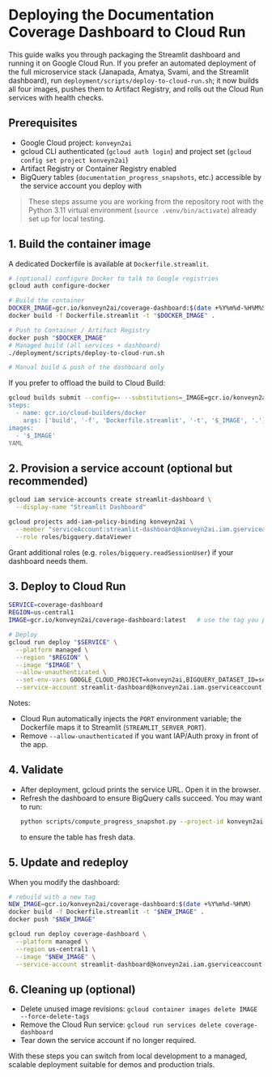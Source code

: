 # Deploying the Documentation Coverage Dashboard to Cloud Run

This guide walks you through packaging the Streamlit dashboard and running it on Google Cloud Run. If you prefer an automated deployment of the full microservice stack (Janapada, Amatya, Svami, and the Streamlit dashboard), run `deployment/scripts/deploy-to-cloud-run.sh`; it now builds all four images, pushes them to Artifact Registry, and rolls out the Cloud Run services with health checks.

## Prerequisites

- Google Cloud project: `konveyn2ai`
- gcloud CLI authenticated (`gcloud auth login`) and project set (`gcloud config set project konveyn2ai`)
- Artifact Registry or Container Registry enabled
- BigQuery tables (`documentation_progress_snapshots`, etc.) accessible by the service account you deploy with

> These steps assume you are working from the repository root with the Python 3.11 virtual environment (`source .venv/bin/activate`) already set up for local testing.

## 1. Build the container image

A dedicated Dockerfile is available at `Dockerfile.streamlit`.

```bash
# (optional) configure Docker to talk to Google registries
gcloud auth configure-docker

# Build the container
DOCKER_IMAGE=gcr.io/konveyn2ai/coverage-dashboard:$(date +%Y%m%d-%H%M%S)
docker build -f Dockerfile.streamlit -t "$DOCKER_IMAGE" .

# Push to Container / Artifact Registry
docker push "$DOCKER_IMAGE"
# Managed build (all services + dashboard)
./deployment/scripts/deploy-to-cloud-run.sh

# Manual build & push of the dashboard only
```

If you prefer to offload the build to Cloud Build:

```bash
gcloud builds submit --config=- --substitutions=_IMAGE=gcr.io/konveyn2ai/coverage-dashboard <<'YAML'
steps:
  - name: gcr.io/cloud-builders/docker
    args: ['build', '-f', 'Dockerfile.streamlit', '-t', '$_IMAGE', '.']
images:
  - '$_IMAGE'
YAML
```

## 2. Provision a service account (optional but recommended)

```bash
gcloud iam service-accounts create streamlit-dashboard \
  --display-name "Streamlit Dashboard"

gcloud projects add-iam-policy-binding konveyn2ai \
  --member "serviceAccount:streamlit-dashboard@konveyn2ai.iam.gserviceaccount.com" \
  --role roles/bigquery.dataViewer
```

Grant additional roles (e.g. `roles/bigquery.readSessionUser`) if your dashboard needs them.

## 3. Deploy to Cloud Run

```bash
SERVICE=coverage-dashboard
REGION=us-central1
IMAGE=gcr.io/konveyn2ai/coverage-dashboard:latest   # use the tag you pushed

# Deploy
gcloud run deploy "$SERVICE" \
  --platform managed \
  --region "$REGION" \
  --image "$IMAGE" \
  --allow-unauthenticated \
  --set-env-vars GOOGLE_CLOUD_PROJECT=konveyn2ai,BIGQUERY_DATASET_ID=semantic_gap_detector \
  --service-account streamlit-dashboard@konveyn2ai.iam.gserviceaccount.com
```

Notes:
- Cloud Run automatically injects the `PORT` environment variable; the Dockerfile maps it to Streamlit (`STREAMLIT_SERVER_PORT`).
- Remove `--allow-unauthenticated` if you want IAP/Auth proxy in front of the app.

## 4. Validate

- After deployment, gcloud prints the service URL. Open it in the browser.
- Refresh the dashboard to ensure BigQuery calls succeed. You may want to run:
  ```bash
  python scripts/compute_progress_snapshot.py --project-id konveyn2ai --dataset semantic_gap_detector --snapshot-date $(date +%F)
  ```
  to ensure the table has fresh data.

## 5. Update and redeploy

When you modify the dashboard:

```bash
# rebuild with a new tag
NEW_IMAGE=gcr.io/konveyn2ai/coverage-dashboard:$(date +%Y%m%d-%H%M)
docker build -f Dockerfile.streamlit -t "$NEW_IMAGE" .
docker push "$NEW_IMAGE"

gcloud run deploy coverage-dashboard \
  --platform managed \
  --region us-central1 \
  --image "$NEW_IMAGE" \
  --service-account streamlit-dashboard@konveyn2ai.iam.gserviceaccount.com
```

## 6. Cleaning up (optional)

- Delete unused image revisions: `gcloud container images delete IMAGE --force-delete-tags`
- Remove the Cloud Run service: `gcloud run services delete coverage-dashboard`
- Tear down the service account if no longer required.

With these steps you can switch from local development to a managed, scalable deployment suitable for demos and production trials.
